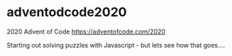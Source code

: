 # adventodcode2020
2020 Advent of Code https://adventofcode.com/2020

Starting out solving puzzles with Javascript - but lets see how that goes....
